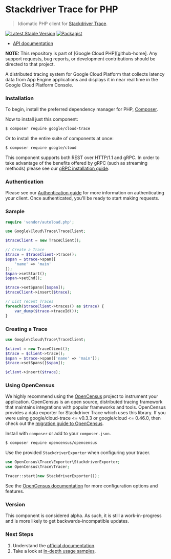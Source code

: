 # Stackdriver Trace for PHP

> Idiomatic PHP client for [Stackdriver Trace][stackdriver-trace].

[![Latest Stable Version](https://poser.pugx.org/google/cloud-trace/v/stable)](https://packagist.org/packages/google/cloud-trace) [![Packagist](https://img.shields.io/packagist/dm/google/cloud-trace.svg)](https://packagist.org/packages/google/cloud-trace)

* [API documentation][api-docs]

**NOTE:** This repository is part of [Google Cloud PHP][github-home]. Any
support requests, bug reports, or development contributions should be directed to
that project.

A distributed tracing system for Google Cloud Platform that collects latency
data from App Engine applications and displays it in near real time in the
Google Cloud Platform Console.

### Installation

To begin, install the preferred dependency manager for PHP, [Composer](https://getcomposer.org/).

Now to install just this component:

```sh
$ composer require google/cloud-trace
```

Or to install the entire suite of components at once:

```sh
$ composer require google/cloud
```

This component supports both REST over HTTP/1.1 and gRPC. In order to take advantage of the benefits offered by gRPC (such as streaming methods)
please see our [gRPC installation guide](https://cloud.google.com/php/grpc).

### Authentication

Please see our [Authentication guide](https://github.com/googleapis/google-cloud-php/blob/master/AUTHENTICATION.md) for more information
on authenticating your client. Once authenticated, you'll be ready to start making requests.

### Sample

```php
require 'vendor/autoload.php';

use Google\Cloud\Trace\TraceClient;

$traceClient = new TraceClient();

// Create a Trace
$trace = $traceClient->trace();
$span = $trace->span([
    'name' => 'main'
]);
$span->setStart();
$span->setEnd();

$trace->setSpans([$span]);
$traceClient->insert($trace);

// List recent Traces
foreach($traceClient->traces() as $trace) {
    var_dump($trace->traceId());
}
```

### Creating a Trace

```php
use Google\Cloud\Trace\TraceClient;

$client = new TraceClient();
$trace = $client->trace();
$span = $trace->span(['name' => 'main']);
$trace->setSpans([$span]);

$client->insert($trace);
```

### Using OpenCensus

We highly recommend using the [OpenCensus][opencensus] project to instrument
your application. OpenCensus is an open source, distributed tracing framework
that maintains integrations with popular frameworks and tools. OpenCensus
provides a data exporter for Stackdriver Trace which uses this library. If you
were using google/cloud-trace <= v0.3.3 or google/cloud  <= 0.46.0, then check
out the [migration guide to OpenCensus][opencensus-migration].

Install with `composer` or add to your `composer.json`.

```sh
$ composer require opencensus/opencensus
```

Use the provided `StackdriverExporter` when configuring your tracer.

```php
use OpenCensus\Trace\Exporter\StackdriverExporter;
use OpenCensus\Trace\Tracer;

Tracer::start(new StackdriverExporter());
```

See the [OpenCensus documentation][opencensus-php] for more configuration
options and features.

### Version

This component is considered alpha. As such, it is still a work-in-progress and is more likely to get backwards-incompatible updates.

### Next Steps

1. Understand the [official documentation][official-documentation].
2. Take a look at [in-depth usage samples][usage-samples].


[stackdriver-trace]: https://cloud.google.com/trace/
[homepage]: http://googleapis.github.io/google-cloud-php
[api-docs]: http://googleapis.github.io/google-cloud-php/#/docs/cloud-trace/latest
[opencensus]: http://opencensus.io
[opencensus-php]: https://github.com/census-instrumentation/opencensus-php
[opencensus-migration]: http://opencensus.io/opencensus-php/migrating-stackdriver-trace
[official-documentation]: https://cloud.google.com/trace/docs/
[usage-samples]: https://github.com/GoogleCloudPlatform/php-docs-samples/tree/master/trace/
